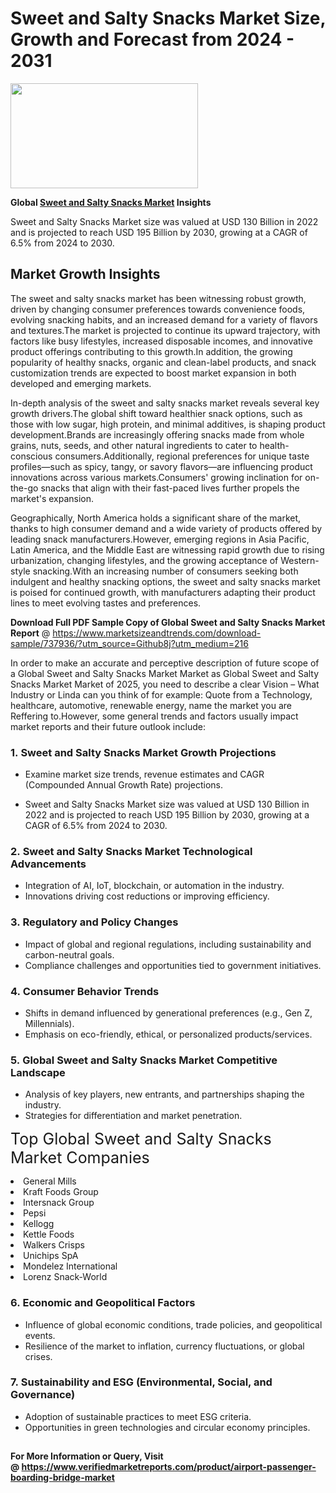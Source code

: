 <H1>Sweet and Salty Snacks Market Size, Growth and Forecast from 2024 - 2031</H1><img class="aligncenter size-medium wp-image-584254" src="https://thirdeyenews.in/wp-content/uploads/2024/09/Global-Market-Research-300x168.jpeg" alt="" width="300" height="168" /><p><strong>Global&nbsp;<a href="https://www.marketsizeandtrends.com/download-sample/737936/?utm_source=Github8j?utm_medium=216">Sweet and Salty Snacks Market</a> Insights</strong></p><p>Sweet and Salty Snacks Market size was valued at USD 130 Billion in 2022 and is projected to reach USD 195 Billion by 2030, growing at a CAGR of 6.5% from 2024 to 2030.</p><p><h2>Market Growth Insights</h2> <p>The sweet and salty snacks market has been witnessing robust growth, driven by changing consumer preferences towards convenience foods, evolving snacking habits, and an increased demand for a variety of flavors and textures.The market is projected to continue its upward trajectory, with factors like busy lifestyles, increased disposable incomes, and innovative product offerings contributing to this growth.In addition, the growing popularity of healthy snacks, organic and clean-label products, and snack customization trends are expected to boost market expansion in both developed and emerging markets.</p> <p>In-depth analysis of the sweet and salty snacks market reveals several key growth drivers.The global shift toward healthier snack options, such as those with low sugar, high protein, and minimal additives, is shaping product development.Brands are increasingly offering snacks made from whole grains, nuts, seeds, and other natural ingredients to cater to health-conscious consumers.Additionally, regional preferences for unique taste profiles—such as spicy, tangy, or savory flavors—are influencing product innovations across various markets.Consumers' growing inclination for on-the-go snacks that align with their fast-paced lives further propels the market's expansion.</p> <p>Geographically, North America holds a significant share of the market, thanks to high consumer demand and a wide variety of products offered by leading snack manufacturers.However, emerging regions in Asia Pacific, Latin America, and the Middle East are witnessing rapid growth due to rising urbanization, changing lifestyles, and the growing acceptance of Western-style snacking.With an increasing number of consumers seeking both indulgent and healthy snacking options, the sweet and salty snacks market is poised for continued growth, with manufacturers adapting their product lines to meet evolving tastes and preferences.</p> <p><span class=""><strong>Download Full PDF Sample Copy of Global Sweet and Salty Snacks Market Report</strong> @ <a href="https://www.marketsizeandtrends.com/download-sample/737936/?utm_source=Github8j?utm_medium=216" target="_blank">https://www.marketsizeandtrends.com/download-sample/737936/?utm_source=Github8j?utm_medium=216</a></span></p><p>In order to make an accurate and perceptive description of future scope of a Global&nbsp;Sweet and Salty Snacks Market Market as Global&nbsp;Sweet and Salty Snacks Market Market of 2025, you need to describe a clear Vision &ndash; What Industry or Linda can you think of for example: Quote from a Technology, healthcare, automotive, renewable energy, name the market you are Reffering to.However, some general trends and factors usually impact market reports and their future outlook include:</p><h3>1.&nbsp;<strong>Sweet and Salty Snacks Market Growth Projections</strong></h3><ul><li>Examine market size trends, revenue estimates and CAGR (Compounded Annual Growth Rate) projections.</li><li><p>Sweet and Salty Snacks Market size was valued at USD 130 Billion in 2022 and is projected to reach USD 195 Billion by 2030, growing at a CAGR of 6.5% from 2024 to 2030.</p></li></ul><h3>2.&nbsp;<strong>Sweet and Salty Snacks Market Technological Advancements</strong></h3><ul><li>Integration of AI, IoT, blockchain, or automation in the industry.</li><li>Innovations driving cost reductions or improving efficiency.</li></ul><h3>3.&nbsp;<strong>Regulatory and Policy Changes</strong></h3><ul><li>Impact of global and regional regulations, including sustainability and carbon-neutral goals.</li><li>Compliance challenges and opportunities tied to government initiatives.</li></ul><h3>4.&nbsp;<strong>Consumer Behavior Trends</strong></h3><ul><li>Shifts in demand influenced by generational preferences (e.g., Gen Z, Millennials).</li><li>Emphasis on eco-friendly, ethical, or personalized products/services.</li></ul><h3>5.&nbsp;<strong>Global Sweet and Salty Snacks Market Competitive Landscape</strong></h3><ul><li>Analysis of key players, new entrants, and partnerships shaping the industry.</li><li>Strategies for differentiation and market penetration.</li></ul><p data-pm-slice="1 1 []"><span style="color: inherit; font-family: inherit; font-size: 25px;">Top Global Sweet and Salty Snacks Market Companies</span></p><div class="" data-test-id=""><p><li>General Mills</li><li> Kraft Foods Group</li><li> Intersnack Group</li><li> Pepsi</li><li> Kellogg</li><li> Kettle Foods</li><li> Walkers Crisps</li><li> Unichips SpA</li><li> Mondelez International</li><li> Lorenz Snack-World</li></p></div><h3>6.&nbsp;<strong>Economic and Geopolitical Factors</strong></h3><ul><li>Influence of global economic conditions, trade policies, and geopolitical events.</li><li>Resilience of the market to inflation, currency fluctuations, or global crises.</li></ul><h3>7.&nbsp;<strong>Sustainability and ESG (Environmental, Social, and Governance)</strong></h3><ul><li>Adoption of sustainable practices to meet ESG criteria.</li><li>Opportunities in green technologies and circular economy principles.</li></ul><h2><strong style="font-size: 14px;">For More Information or Query, Visit @&nbsp;</strong><a style="background-color: #ffffff; font-size: 14px;" href="https://www.marketsizeandtrends.com/report/sweet-and-salty-snacks-market/" target="_blank">https://www.verifiedmarketreports.com/product/airport-passenger-boarding-bridge-market</a></h2>